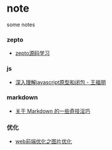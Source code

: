 # note
some notes

### zepto 
- [zepto源码学习](https://github.com/yeyuqiudeng/reading-zepto/blob/master/src/%E8%AF%BBZepto%E6%BA%90%E7%A0%81%E4%B9%8B%E4%BB%A3%E7%A0%81%E7%BB%93%E6%9E%84.md) 

### js
- [深入理解javascript原型和闭包 - 王福朋](http://www.cnblogs.com/wangfupeng1988/p/3977924.html)

### markdown
- [关于 Markdown 的一些奇技淫巧](https://github.com/mzlogin/mzlogin.github.io/blob/master/_posts/2017-09-01-markdown-odd-skills.md)

### 优化
- [web前端优化之图片优化](https://juejin.im/post/59a7725b6fb9a02497170459)
